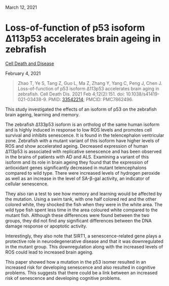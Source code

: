 March 12, 2021

# Loss-of-function of p53 isoform Δ113p53 accelerates brain ageing in zebrafish

[Cell Death and Disease](https://www.nature.com/articles/s41419-021-03438-9#Sec1)

February 4, 2021

> Zhao T, Ye S, Tang Z, Guo L, Ma Z, Zhang Y, Yang C, Peng J, Chen J.
> Loss-of-function of p53 isoform Δ113p53 accelerates brain aging in zebrafish.
> Cell Death Dis. 2021 Feb 4;12(2):151. doi: 10.1038/s41419-021-03438-9. PMID:
> [33542214](https://pubmed.ncbi.nlm.nih.gov/33542214); PMCID: PMC7862496.

This study investigated the effects of an isoform of p53 on the zebrafish brain
ageing, learning and memory.

The zebrafish Δ133p53 isoform is an ortholog of the same human isoform and is
highly induced in response to low ROS levels and promotes cell survival and
inhibits senescence. It is found in the telencephalon ventricular zone.
Zebrafish with a mutant variant of this isoform have higher levels of ROS and
show accelerated ageing. Decreased expression of human Δ113p53 is associated
with replicative senescence and has been observed in the brains of patients with
AD and ALS. Examining a variant of this isoform and its role in brain ageing
they found that the expression of antioxidant genes significantly decreased in
mutant telencephalons compared to wild type. There were increased levels of
hydrogen peroxide as well as an increase in the level of SA-β-gal activity, an
indicator of cellular senescence.

They also ran a test to see how memory and learning would be affected by the
mutation. Using a swim tank, with one half colored red and the other colored
white, they shocked the fish when they were in the white area. The wild type
fish spent less time in the area coloured white compared to the mutant fish.
Although these differences were found between the two groups, they did not find
any significant differences between the DNA damage response or apoptotic
activity.

Interestingly, they also note that SIRT1, a senescence-related gene plays a
protective role in neurodegenerative disease and that it was downregulated in
the mutant group.  This downregulation along with the increased levels of ROS
could lead to increased brain ageing.

This paper showed how a mutation in the p53 isomer resulted in an increased risk
for developing senescence and also resulted in cognitive problems. This suggests
that there could be a link between an increased risk of senescence and
developing cognitive problems.
